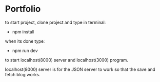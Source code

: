 # Portfolio

to start project, clone project and type in terminal:

- npm install

when its done type:

- npm run dev

to start localhost(8000) server and localhost(3000) program.

localhost(8000) server is for the JSON server to work so that the save and fetch blog works. 
